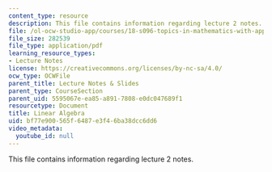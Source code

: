 ```yaml
---
content_type: resource
description: This file contains information regarding lecture 2 notes.
file: /ol-ocw-studio-app/courses/18-s096-topics-in-mathematics-with-applications-in-finance-fall-2013/bf77e900565f6487e3f46ba38dcc6dd6_MIT18_S096F13_lecnote2.pdf
file_size: 282539
file_type: application/pdf
learning_resource_types:
- Lecture Notes
license: https://creativecommons.org/licenses/by-nc-sa/4.0/
ocw_type: OCWFile
parent_title: Lecture Notes & Slides
parent_type: CourseSection
parent_uid: 5595067e-ea85-a891-7808-e0dc047689f1
resourcetype: Document
title: Linear Algebra
uid: bf77e900-565f-6487-e3f4-6ba38dcc6dd6
video_metadata:
  youtube_id: null
---
```

This file contains information regarding lecture 2 notes.